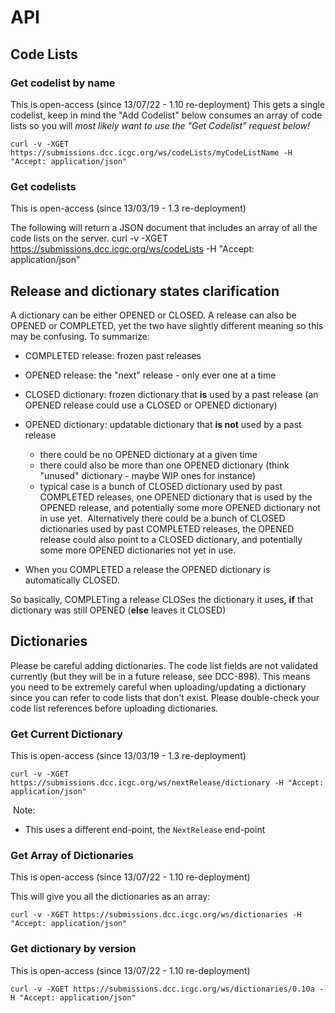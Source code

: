 # API

## Code Lists

### Get codelist by name
This is open-access (since 13/07/22 - 1.10 re-deployment)
This gets a single codelist, keep in mind the "Add Codelist" below consumes an array of code lists so you will _most likely want to use the "Get Codelist" request below!_
```shell
curl -v -XGET https://submissions.dcc.icgc.org/ws/codeLists/myCodeListName -H "Accept: application/json"
```

### Get codelists
This is open-access (since 13/03/19 - 1.3 re-deployment)

The following will return a JSON document that includes an array of all the code lists on the server.
curl -v -XGET https://submissions.dcc.icgc.org/ws/codeLists -H "Accept: application/json"

## Release and dictionary states clarification

A dictionary can be either OPENED or CLOSED. A release can also be OPENED or COMPLETED, yet the two have slightly different meaning so this may be confusing. To summarize:

* COMPLETED release: frozen past releases
* OPENED release: the "next" release - only ever one at a time
* CLOSED dictionary: frozen dictionary that **is** used by a past release (an OPENED release could use a CLOSED or OPENED dictionary)
* OPENED dictionary: updatable dictionary that **is not** used by a past release 

    * there could be no OPENED dictionary at a given time
    * there could also be more than one OPENED dictionary (think "unused" dictionary - maybe WIP ones for instance)
    * typical case is a bunch of CLOSED dictionary used by past COMPLETED releases, one OPENED dictionary that is used by the OPENED release, and potentially some more OPENED dictionary not in use yet.  Alternatively there could be a bunch of CLOSED dictionaries used by past COMPLETED releases, the OPENED release could also point to a CLOSED dictionary, and potentially some more OPENED dictionaries not yet in use.
* When you COMPLETED a release the OPENED dictionary is automatically CLOSED.

So basically, COMPLETing a release CLOSes the dictionary it uses, **if** that dictionary was still OPENED (**else** leaves it CLOSED)

## Dictionaries

Please be careful adding dictionaries. The code list fields are not validated currently (but they will be in a future release, see DCC-898). This means you need to be extremely careful when uploading/updating a dictionary since you can refer to code lists that don't exist. Please double-check your code list references before uploading dictionaries.


### Get Current Dictionary


This is open-access (since 13/03/19 - 1.3 re-deployment)

```shell
curl -v -XGET https://submissions.dcc.icgc.org/ws/nextRelease/dictionary -H "Accept: application/json"
```

 Note:

* This uses a different end-point, the `NextRelease` end-point

### Get Array of Dictionaries

This is open-access (since 13/07/22 - 1.10 re-deployment)

This will give you all the dictionaries as an array:

```shell
curl -v -XGET https://submissions.dcc.icgc.org/ws/dictionaries -H "Accept: application/json"
```

### Get dictionary by version

This is open-access (since 13/07/22 - 1.10 re-deployment)

```shell
curl -v -XGET https://submissions.dcc.icgc.org/ws/dictionaries/0.10a -H "Accept: application/json"
```
